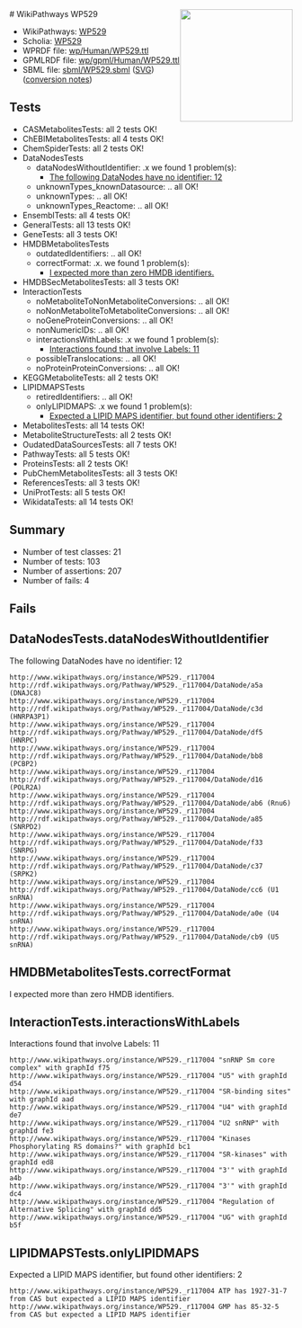 <img style="float: right; width: 200px" src="../logo.png" />
# WikiPathways WP529

* WikiPathways: [WP529](https://identifiers.org/wikipathways:WP529)
* Scholia: [WP529](https://scholia.toolforge.org/wikipathways/WP529)
* WPRDF file: [wp/Human/WP529.ttl](../wp/Human/WP529.ttl)
* GPMLRDF file: [wp/gpml/Human/WP529.ttl](../wp/gpml/Human/WP529.ttl)
* SBML file: [sbml/WP529.sbml](../sbml/WP529.sbml) ([SVG](../sbml/WP529.svg)) ([conversion notes](../sbml/WP529.txt))

## Tests
* CASMetabolitesTests: all 2 tests OK!
* ChEBIMetabolitesTests: all 4 tests OK!
* ChemSpiderTests: all 2 tests OK!
* DataNodesTests
    * dataNodesWithoutIdentifier: .x we found 1 problem(s):
        * [The following DataNodes have no identifier: 12](#8792c492)
    * unknownTypes_knownDatasource: .. all OK!
    * unknownTypes: .. all OK!
    * unknownTypes_Reactome: .. all OK!
* EnsemblTests: all 4 tests OK!
* GeneralTests: all 13 tests OK!
* GeneTests: all 3 tests OK!
* HMDBMetabolitesTests
    * outdatedIdentifiers: .. all OK!
    * correctFormat: .x. we found 1 problem(s):
        * [I expected more than zero HMDB identifiers.](#ad154c1e)
* HMDBSecMetabolitesTests: all 3 tests OK!
* InteractionTests
    * noMetaboliteToNonMetaboliteConversions: .. all OK!
    * noNonMetaboliteToMetaboliteConversions: .. all OK!
    * noGeneProteinConversions: .. all OK!
    * nonNumericIDs: .. all OK!
    * interactionsWithLabels: .x we found 1 problem(s):
        * [Interactions found that involve Labels: 11](#fe97a8b9)
    * possibleTranslocations: .. all OK!
    * noProteinProteinConversions: .. all OK!
* KEGGMetaboliteTests: all 2 tests OK!
* LIPIDMAPSTests
    * retiredIdentifiers: .. all OK!
    * onlyLIPIDMAPS: .x we found 1 problem(s):
        * [Expected a LIPID MAPS identifier, but found other identifiers: 2](#48cc60b9)
* MetabolitesTests: all 14 tests OK!
* MetaboliteStructureTests: all 2 tests OK!
* OudatedDataSourcesTests: all 7 tests OK!
* PathwayTests: all 5 tests OK!
* ProteinsTests: all 2 tests OK!
* PubChemMetabolitesTests: all 3 tests OK!
* ReferencesTests: all 3 tests OK!
* UniProtTests: all 5 tests OK!
* WikidataTests: all 14 tests OK!


## Summary

* Number of test classes: 21
* Number of tests: 103
* Number of assertions: 207
* Number of fails: 4

## Fails

<a name="8792c492" />

## DataNodesTests.dataNodesWithoutIdentifier

The following DataNodes have no identifier: 12
```
http://www.wikipathways.org/instance/WP529._r117004 http://rdf.wikipathways.org/Pathway/WP529._r117004/DataNode/a5a (DNAJC8)
http://www.wikipathways.org/instance/WP529._r117004 http://rdf.wikipathways.org/Pathway/WP529._r117004/DataNode/c3d (HNRPA3P1)
http://www.wikipathways.org/instance/WP529._r117004 http://rdf.wikipathways.org/Pathway/WP529._r117004/DataNode/df5 (HNRPC)
http://www.wikipathways.org/instance/WP529._r117004 http://rdf.wikipathways.org/Pathway/WP529._r117004/DataNode/bb8 (PCBP2)
http://www.wikipathways.org/instance/WP529._r117004 http://rdf.wikipathways.org/Pathway/WP529._r117004/DataNode/d16 (POLR2A)
http://www.wikipathways.org/instance/WP529._r117004 http://rdf.wikipathways.org/Pathway/WP529._r117004/DataNode/ab6 (Rnu6)
http://www.wikipathways.org/instance/WP529._r117004 http://rdf.wikipathways.org/Pathway/WP529._r117004/DataNode/a85 (SNRPD2)
http://www.wikipathways.org/instance/WP529._r117004 http://rdf.wikipathways.org/Pathway/WP529._r117004/DataNode/f33 (SNRPG)
http://www.wikipathways.org/instance/WP529._r117004 http://rdf.wikipathways.org/Pathway/WP529._r117004/DataNode/c37 (SRPK2)
http://www.wikipathways.org/instance/WP529._r117004 http://rdf.wikipathways.org/Pathway/WP529._r117004/DataNode/cc6 (U1 snRNA)
http://www.wikipathways.org/instance/WP529._r117004 http://rdf.wikipathways.org/Pathway/WP529._r117004/DataNode/a0e (U4 snRNA)
http://www.wikipathways.org/instance/WP529._r117004 http://rdf.wikipathways.org/Pathway/WP529._r117004/DataNode/cb9 (U5 snRNA)
```

<a name="ad154c1e" />

## HMDBMetabolitesTests.correctFormat

I expected more than zero HMDB identifiers.
<a name="fe97a8b9" />

## InteractionTests.interactionsWithLabels

Interactions found that involve Labels: 11
```
http://www.wikipathways.org/instance/WP529._r117004 "snRNP Sm core complex" with graphId f75
http://www.wikipathways.org/instance/WP529._r117004 "U5" with graphId d54
http://www.wikipathways.org/instance/WP529._r117004 "SR-binding sites" with graphId aad
http://www.wikipathways.org/instance/WP529._r117004 "U4" with graphId de7
http://www.wikipathways.org/instance/WP529._r117004 "U2 snRNP" with graphId fe3
http://www.wikipathways.org/instance/WP529._r117004 "Kinases Phosphorylating RS domains?" with graphId bc1
http://www.wikipathways.org/instance/WP529._r117004 "SR-kinases" with graphId ed8
http://www.wikipathways.org/instance/WP529._r117004 "3'" with graphId a4b
http://www.wikipathways.org/instance/WP529._r117004 "3'" with graphId dc4
http://www.wikipathways.org/instance/WP529._r117004 "Regulation of
Alternative Splicing" with graphId dd5
http://www.wikipathways.org/instance/WP529._r117004 "UG" with graphId b5f
```

<a name="48cc60b9" />

## LIPIDMAPSTests.onlyLIPIDMAPS

Expected a LIPID MAPS identifier, but found other identifiers: 2
```
http://www.wikipathways.org/instance/WP529._r117004 ATP has 1927-31-7 from CAS but expected a LIPID MAPS identifier
http://www.wikipathways.org/instance/WP529._r117004 GMP has 85-32-5 from CAS but expected a LIPID MAPS identifier
```

